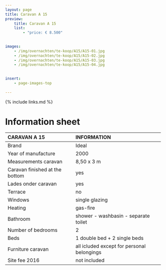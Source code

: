 ```yaml
---
layout: page
title: Caravan A 15
preview: 
    title: Caravan A 15
    list:
        - "price: € 8.500"
        
        
images:
    - /img/overnachten/te-koop/A15/A15-01.jpg
    - /img/overnachten/te-koop/A15/A15-02.jpg
    - /img/overnachten/te-koop/A15/A15-03.jpg
    - /img/overnachten/te-koop/A15/A15-04.jpg
    
    
insert:
    - page-images-top
    
---
```


{% include links.md %}



# Information sheet


CARAVAN A 15                     | INFORMATION        | 
:------------------------------- |:----------  |
Brand                            |Ideal          
Year of manufacture              |2000        
Measurements caravan               |8,50 x 3 m
Caravan finished at the bottom       |yes       
Lades onder caravan              |yes        
Terrace                           |no
Windows                            |single glazing
Heating                  |gas-fire
Bathroom                        |shower - washbasin - separate toilet
Number of bedrooms              |2
Beds                 |1 double bed + 2 single beds
Furniture caravan                 |all icluded except for personal belongings
Site fee 2016       |not included


                     
